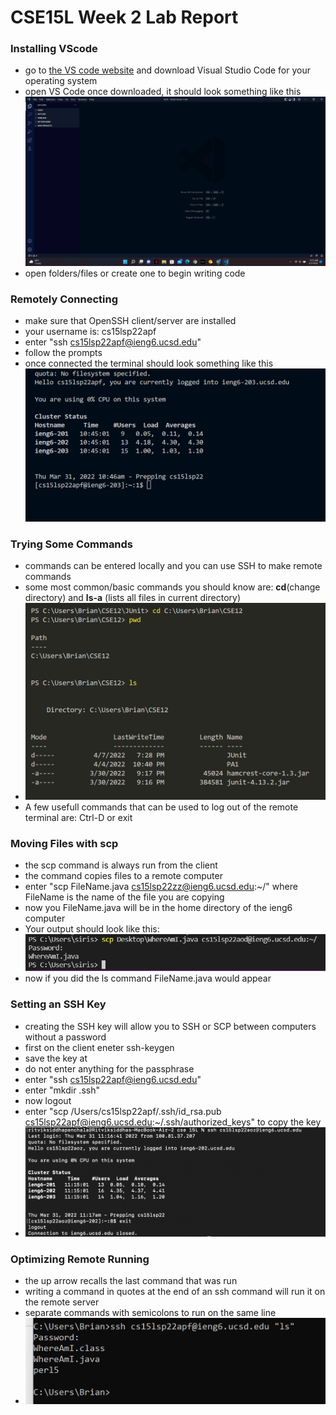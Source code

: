 # CSE15L Week 2 Lab Report 


### Installing VScode
- go to [the VS code website](https://code.visualstudio.com/) and download Visual Studio Code for your operating system 
- open VS Code once downloaded, it should look something like this ![Image](https://raw.githubusercontent.com/brian-schodorf/cse15l-lab-reports/main/VSCODE%20PIC.png)
- open folders/files or create one to begin writing code

### Remotely Connecting
- make sure that OpenSSH client/server are installed
- your username is: cs15lsp22apf
- enter "ssh cs15lsp22apf@ieng6.ucsd.edu" 
- follow the prompts
- once connected the terminal should look something like this ![Image](https://raw.githubusercontent.com/brian-schodorf/cse15l-lab-reports/main/SSH%20PIC.png)

### Trying Some Commands
- commands can be entered locally and you can use SSH to make remote commands
- some most common/basic commands you should know are: **cd**(change directory) and **ls-a** (lists all files in current directory)
- ![Image](https://raw.githubusercontent.com/brian-schodorf/cse15l-lab-reports/main/COMMANDS%20PIC.png)
- A few usefull commands that can be used to log out of the remote terminal are: Ctrl-D or exit

### Moving Files with scp 
- the scp command is always run from the client
- the command copies files to a remote computer
- enter "scp FileName.java cs15lsp22zz@ieng6.ucsd.edu:~/" where FileName is the name of the file you are copying
- now you FileName.java will be in the home directory of the ieng6 computer 
- Your output should look like this: ![Image](https://raw.githubusercontent.com/brian-schodorf/cse15l-lab-reports/main/SCP%20PIC.png)
- now if you did the ls command FileName.java would appear 

### Setting an SSH Key 
- creating the SSH key will allow you to SSH or SCP between computers without a password
- first on the client eneter ssh-keygen
- save the key at 
- do not enter anything for the passphrase
- enter "ssh cs15lsp22apf@ieng6.ucsd.edu"
- enter "mkdir .ssh"
- now logout 
- enter "scp /Users/cs15lsp22apf/.ssh/id_rsa.pub cs15lsp22apf@ieng6.ucsd.edu:~/.ssh/authorized_keys" to copy the key
- ![Image](https://raw.githubusercontent.com/brian-schodorf/cse15l-lab-reports/main/SSH%20KEY.png)
  
### Optimizing Remote Running
- the up arrow recalls the last command that was run 
- writing a command in quotes at the end of an ssh command will run it on the remote server 
- separate commands with semicolons to run on the same line 
- ![Image](https://raw.githubusercontent.com/brian-schodorf/cse15l-lab-reports/main/LAST%20PIC.png)

